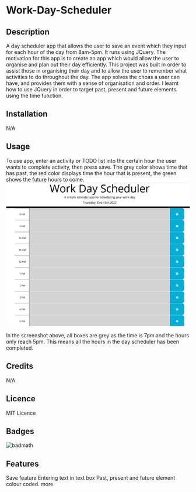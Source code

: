 # Work-Day-Scheduler

## Description

A day scheduler app that allows the user to save an event which they input for each hour of the day from 8am-5pm. It runs using JQuery.
The motivation for this app is to create an app which would allow the user to organise and plan out their day efficiently.
This project was built in order to assist those in organising their day and to allow the user to remember what activities to do throughout the day.
The app solves the choas a user can have, and provides them with a sense of organisation and order.
I learnt how to use JQuery in order to target past, present and future elements using the time function.

## Installation

N/A

## Usage
To use app, enter an activity or TODO list into the certain hour the user wants to complete activity, then press save.
The grey color shows time that has past, the red color displays time the hour that is present, the green shows the future hours to come.
![alt text](./assets/images/Work.PNG)

In the screenshot above, all boxes are grey as the time is 7pm and the hours only reach 5pm. This means all the hours in the day scheduler has been completed.

## Credits

N/A

## Licence 
MIT Licence

## Badges
![badmath](https://img.shields.io/github/languages/top/nielsenjared/badmath)

## Features
Save feature
Entering text in text box
Past, present and future element colour coded.
more
